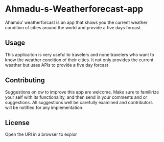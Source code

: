 # Ahmadu-s-Weatherforecast-app

Ahamdu' weatherforcast is an app that shows you the current 
weather condition of cities around the world and provide a five days forcast.
## Usage
This applicaiton is very useful to travelers and none travelers who want to know the weather condition of their cities. It not only provides the current weather but uses APIs to provide a five day forcast
## Contributing
Suggestions on ow to improve this app are welcome. Make sure to familirize your self with its functionality, and then send in your comments and or suggestions.
All suggestions well be carefully examined and contributors will be notified for any implementation. 
## License
Open the URl in a browser to explor 